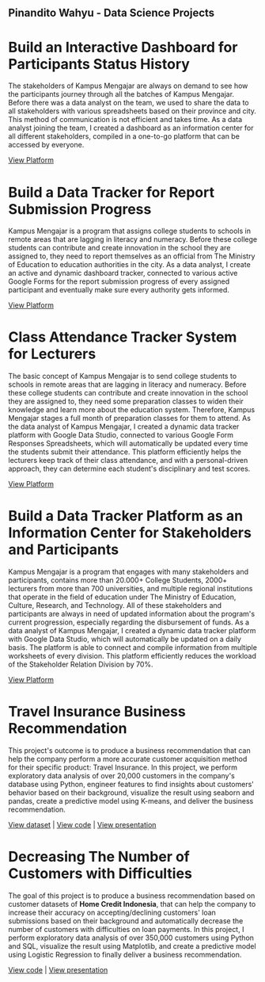 ## Pinandito Wahyu - Data Science Projects

# Build an Interactive Dashboard for Participants Status History

The stakeholders of Kampus Mengajar are always on demand to see how the participants journey through all the batches of Kampus Mengajar. Before there was a data analyst on the team, we used to share the data to all stakeholders with various spreadsheets based on their province and city. This method of communication is not efficient and takes time. As a data analyst joining the team, I created a dashboard as an information center for all different stakeholders, compiled in a one-to-go platform that can be accessed by everyone.

[View Platform](https://lookerstudio.google.com/u/0/reporting/227f6922-d7a3-48a7-b49d-160deefc67da/page/pyQpD)

# Build a Data Tracker for Report Submission Progress
Kampus Mengajar is a program that assigns college students to schools in remote areas that are lagging in literacy and numeracy. Before these college students can contribute and create innovation in the school they are assigned to, they need to report themselves as an official from The Ministry of Education to education authorities in the city. As a data analyst, I create an active and dynamic dashboard tracker, connected to various active Google Forms for the report submission progress of every assigned participant and eventually make sure every authority gets informed.

[View Platform](https://lookerstudio.google.com/u/0/reporting/fc116d2f-f8e3-4da2-94b3-11fc86ff86f5/page/VaTrD)

# Class Attendance Tracker System for Lecturers
The basic concept of Kampus Mengajar is to send college students to schools in remote areas that are lagging in literacy and numeracy. Before these college students can contribute and create innovation in the school they are assigned to, they need some preparation classes to widen their knowledge and learn more about the education system. Therefore, Kampus Mengajar stages a full month of preparation classes for them to attend. As the data analyst of Kampus Mengajar, I created a dynamic data tracker platform with Google Data Studio, connected to various Google Form Responses Spreadsheets, which will automatically be updated every time the students submit their attendance. This platform efficiently helps the lecturers keep track of their class attendance, and with a personal-driven approach, they can determine each student's disciplinary and test scores.

[View Platform](https://lookerstudio.google.com/u/0/reporting/d20975a5-2726-4dec-9d19-eb2eea7ae0f4/page/TMhoD)

# Build a Data Tracker Platform as an Information Center for Stakeholders and Participants
Kampus Mengajar is a program that engages with many stakeholders and participants, contains more than 20.000+ College Students, 2000+ lecturers from more than 700 universities, and multiple regional institutions that operate in the field of education under The Ministry of Education, Culture, Research, and Technology. All of these stakeholders and participants are always in need of updated information about the program's current progression, especially regarding the disbursement of funds. As a data analyst of Kampus Mengajar, I created a dynamic data tracker platform with Google Data Studio, which will automatically be updated on a daily basis. The platform is able to connect and compile information from multiple worksheets of every division. This platform efficiently reduces the workload of the Stakeholder Relation Division by 70%.

[View Platform](https://lookerstudio.google.com/u/0/reporting/65a8ed94-8d32-4737-805c-66162ffe5cfe/page/p_qkgndgqwad)

# Travel Insurance Business Recommendation
This project's outcome is to produce a business recommendation that can help the company perform a more accurate customer acquisition method for their specific product: Travel Insurance. In this project, we perform exploratory data analysis of over 20,000 customers in the company's database using Python, engineer features to find insights about customers' behavior based on their background, visualize the result using seaborn and pandas, create a predictive model using K-means, and deliver the business recommendation.

[View dataset](https://www.kaggle.com/tejashvi14/travel-insurance-prediction-data) | [View code](https://github.com/pinanditow/Projects/blob/main/Source%20Code%20-%20Travel%20Insurance%20Business%20Recommendation.ipynb) | [View presentation](https://github.com/pinanditow/Projects/blob/main/Travel%20Insurance%20Business%20Recommendation.pdf)

# Decreasing The Number of Customers with Difficulties
The goal of this project is to produce a business recommendation based on customer datasets of **Home Credit Indonesia**, that can help the company to increase their accuracy on accepting/declining customers' loan submissions based on their background and automatically decrease the number of customers with difficulties on loan payments. In this project, I perform exploratory data analysis of over 350,000 customers using Python and SQL, visualize the result using Matplotlib, and create a predictive model using Logistic Regression to finally deliver a business recommendation.

[View code](https://github.com/pinanditow/Projects/blob/main/HCI%20Project.ipynb) | [View presentation](https://github.com/pinanditow/Projects/blob/main/Decreasing%20The%20Number%20of%20Customers%20with%20Difficulties.pdf)



